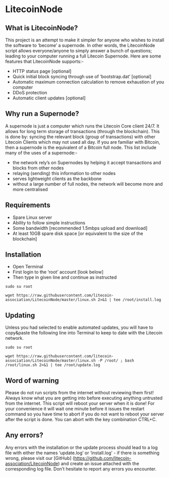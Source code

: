 # LitecoinNode

## What is LitecoinNode?

This project is an attempt to make it simpler for anyone who wishes to install the software to ‘become’ a supernode. In other words, the LitecoinNode script allows everyone/anyone to simply answer a bunch of questions; leading to your computer running a full Litecoin Supernode. Here are some features that LitecoinNode supports:-

- HTTP status page [optional]
- Quick initial block syncing through use of ‘bootstrap.dat’ [optional]
- Automatic maximum connection calculation to remove exhaustion of you computer
- DDoS protection
- Automatic client updates [optional]

## Why run a Supernode?

A supernode is just a computer which runs the Litecoin Core client 24/7. It allows for long term storage of transactions (through the blockchain). This is done by: syncing the relevant block (group of transactions) with other Litecoin Clients which may not used all day. If you are familiar with Bitcoin, then a supernode is the equivalent of a Bitcoin full node. This list include many of the uses of a supernode:- 

- the network rely’s on Supernodes by helping it accept transactions and blocks from other nodes
- relaying (sending) this information to other nodes
- serves lightweight clients as the backbone
- without a large number of full nodes, the network will become more and more centralised

## Requirements

- Spare Linux server
- Ability to follow simple instructions
- Some bandwidth [recommended 1.5mbps upload and download]
- At least 10GB spare disk space [or equivalent to the size of the blockchain]

## Installation

- Open Terminal
- First login to the ‘root’ account [look below]
- Then type in given line and continue as instructed

```
sudo su root
```
```
wget https://raw.githubusercontent.com/litecoin-association/LitecoinNode/master/linux.sh 2>&1 | tee /root/install.log
```

## Updating

Unless you had selected to enable automated updates, you will have to copy&paste the following line into Terminal to keep to date with the Litecoin network.

```
sudo su root
```
```
wget https://raw.githubusercontent.com/litecoin-association/LitecoinNode/master/linux.sh -P /root/ ; bash /root/linux.sh 2>&1 | tee /root/update.log
```

## Word of warning

Please do not run scripts from the internet without reviewing them first! Always know what you are getting into before executing anything untrusted from the internet. This script will reboot your server when it is done! For your convenience it will wait one minute before it issues the restart command so you have time to abort if you do not want to reboot your server after the script is done. You can abort with the key combination CTRL+C.

## Any errors?

Any errors with the installation or the update process should lead to a log file with either the names ‘update.log’ or ‘install.log’ - if there is something wrong, please visit our [GitHub] (https://github.com/litecoin-association/LitecoinNode) and create an issue attached with the corresponding log file. Don’t hesitate to report any errors you encounter.
